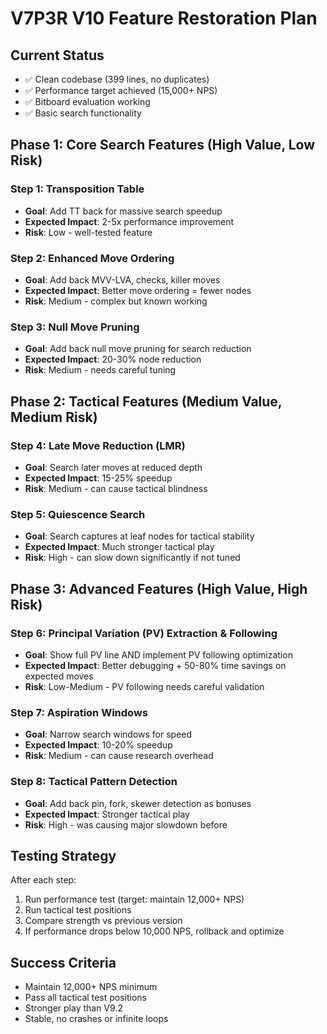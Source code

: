 # V7P3R V10 Feature Restoration Plan

## Current Status
- ✅ Clean codebase (399 lines, no duplicates)
- ✅ Performance target achieved (15,000+ NPS)
- ✅ Bitboard evaluation working
- ✅ Basic search functionality

## Phase 1: Core Search Features (High Value, Low Risk)
### Step 1: Transposition Table
- **Goal**: Add TT back for massive search speedup
- **Expected Impact**: 2-5x performance improvement
- **Risk**: Low - well-tested feature

### Step 2: Enhanced Move Ordering
- **Goal**: Add back MVV-LVA, checks, killer moves
- **Expected Impact**: Better move ordering = fewer nodes
- **Risk**: Medium - complex but known working

### Step 3: Null Move Pruning
- **Goal**: Add back null move pruning for search reduction
- **Expected Impact**: 20-30% node reduction
- **Risk**: Medium - needs careful tuning

## Phase 2: Tactical Features (Medium Value, Medium Risk)
### Step 4: Late Move Reduction (LMR)
- **Goal**: Search later moves at reduced depth
- **Expected Impact**: 15-25% speedup
- **Risk**: Medium - can cause tactical blindness

### Step 5: Quiescence Search
- **Goal**: Search captures at leaf nodes for tactical stability
- **Expected Impact**: Much stronger tactical play
- **Risk**: High - can slow down significantly if not tuned

## Phase 3: Advanced Features (High Value, High Risk)
### Step 6: Principal Variation (PV) Extraction & Following
- **Goal**: Show full PV line AND implement PV following optimization
- **Expected Impact**: Better debugging + 50-80% time savings on expected moves
- **Risk**: Low-Medium - PV following needs careful validation

### Step 7: Aspiration Windows
- **Goal**: Narrow search windows for speed
- **Expected Impact**: 10-20% speedup
- **Risk**: Medium - can cause research overhead

### Step 8: Tactical Pattern Detection
- **Goal**: Add back pin, fork, skewer detection as bonuses
- **Expected Impact**: Stronger tactical play
- **Risk**: High - was causing major slowdown before

## Testing Strategy
After each step:
1. Run performance test (target: maintain 12,000+ NPS)
2. Run tactical test positions
3. Compare strength vs previous version
4. If performance drops below 10,000 NPS, rollback and optimize

## Success Criteria
- Maintain 12,000+ NPS minimum
- Pass all tactical test positions
- Stronger play than V9.2
- Stable, no crashes or infinite loops
